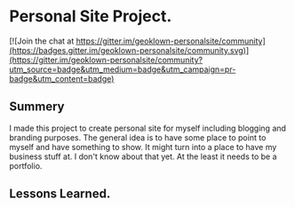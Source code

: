 # Personal Site Project.

[![Join the chat at https://gitter.im/geoklown-personalsite/community](https://badges.gitter.im/geoklown-personalsite/community.svg)](https://gitter.im/geoklown-personalsite/community?utm_source=badge&utm_medium=badge&utm_campaign=pr-badge&utm_content=badge)

## Summery

I made this project to create personal site for myself including blogging and branding purposes. The general idea is to have some place to point to myself and have something to show. It might turn into a place to have my business stuff at. I don't know about that yet. At the least it needs to be a portfolio.

## Lessons Learned.
